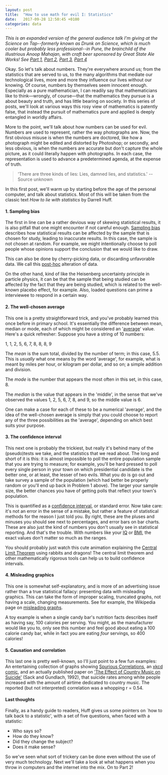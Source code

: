```yaml
---
layout: post
title:  "How to use math for evil I: Statistics"
date:   2017-09-28 12:50:45 +0100
categories: data
---
```


*This is an expanded version of the general audience talk I'm giving at the Science on Tap--formerly known as Drunk on Science, which is much cooler but probably less professional--in Pune, the brainchild of the illustrious Anoop Mahajan, with craft beer sponsored by Great State Ale Works! See [Part 1](~/2017-09-28-how-to-use-math-for-evil-1), [Part 2](~/2017-09-30-how-to-use-math-for-evil-2), [Part 3](~/2017-10-03-how-to-use-math-for-evil-3), [Part 4]()*

Okay. So let's talk about numbers. They're everywhere around us; from the statistics that are served to us, to the many algorithms that mediate our technological lives, more and more they influence our lives without our knowing. Of course, numbers by themselves seem innocent enough. Especially as a pure mathematician, I can readily say that mathematicians like to think—wrongly, of course—that the mathematics they pursue is a about beauty and truth, and has little bearing on society. In this series of posts, we'll look at various ways this rosy view of mathematics is patently false, that instead the pursuit of mathematics pure and applied is deeply entangled in worldly affairs.

More to the point, we'll talk about how numbers can be used for evil. Numbers are used to represent, rather the way photographs are. Now, the first obvious misuse is when the numbers are doctored, like how a photograph might be edited and distorted by Photoshop; or secondly, and less obvious, is when the numbers are accurate but don't capture the whole picture, as it could literally happen with photographs. In each case, the representation is used to advance a predetermined agenda, at the expense of truth.

> 'There are three kinds of lies: Lies, damned lies, and statistics.' -- Source unknown

In this first post, we'll warm up by starting before the age of the personal computer, and talk about statistics. Most of this will be taken from the classic text *How to lie with statistics* by Darrell Huff.

#### 1. Sampling bias

The first in line can be a rather devious way of skewing statistical results, it is also pitfall that one might encounter if not careful enough. [Sampling bias](https://en.wikipedia.org/wiki/Sampling_bias) describes how statistical results can be affected by the sample that is chosen for study, leading to inaccurate results. In this case, the sample is not chosen at random. For example, we might intentionally choose to poll people whose opinions support the conclusion that we would like to draw.

This can also be done by cherry-picking data, or discarding unfavorable data. We call this [post-hoc](https://en.wikipedia.org/wiki/Post_hoc_analysis) alteration of data.

On the other hand, kind of like the Heisenberg uncertainty principle in particle physics, it can be that the sample that being studied can be affected by the fact that they are being studied, which is related to the well-known placebo effect, for example. Also, loaded questions can prime a interviewee to respond in a certain way.

#### 2. The well-chosen average

This one is a pretty straightforward trick, and you've probably learned this once before in primary school. It's essentially the difference between mean, median or mode, each of which might be considered an '[average](https://en.wikipedia.org/wiki/Average)' value. Here's a quick refresher: Suppose you have a string of 10 numbers:

1, 1, 2, 5, 6, 7, 8, 8, 8, 9

The *mean* is the sum total, divided by the number of term; in this case, 5.5. This is *usually* what one means by the word 'average', for example, what is meant by miles per hour, or kilogram per dollar, and so on; a simple addition and division.

The *mode* is the number that appears the most often in this set, in this case, 8.

The *median* is the value that appears in the 'middle', in the sense that we've observed the values 1, 2, 5, 6, 7, 8, and 9, so the middle value is 6.

One can make a case for each of these to be a numerical 'average', and the idea of the well-chosen average is simply that you could choose to report any of the three possibilities as the 'average', depending on which best suits your purpose.

#### 3. The confidence interval

This next one is probably the trickiest, but really it's behind many of the (pseudo)tests we take, and the statistics that we read about. The long and short of it is this: it is almost impossible to poll the entire population sample that you are trying to measure; for example, you'll be hard pressed to poll every single person in your town on which presidential candidate is the better one, or at least, the lesser of two evils. What you do is go out and take survey a sample of the population (which had better be properly random or you'll end up back in Problem 1 above). The larger your sample size, the better chances you have of getting polls that reflect your town's population.

This is quantified as a [confidence interval](https://en.wikipedia.org/wiki/Confidence_interval), or standard error. Now take care: it's not an error in the sense of a mistake, but rather a feature of statistical methods for the reason I just told you. By right, these are the pluses and minuses you should see next to percentages, and error bars on bar charts. These are also just the kind of numbers you don't usually see in statistical reporting. And that's the trouble. With numbers like your [IQ](https://en.wikipedia.org/wiki/IQ) or [BMI](https://en.wikipedia.org/wiki/Body_mass_index), the exact values don't matter so much as the ranges. 

You should probably just watch this cute animation explaining the [Central Limit Theorem](http://www.nytimes.com/2013/09/24/science/as-normal-as-rabbits-weights-and-dragons-wings.html) using rabbits and dragons! The central limit theorem and other mathematically rigorous tools can help us to build confidence intervals.

#### 4. Misleading graphics

This one is somewhat self-explanatory, and is more of an advertising issue rather than a true statistical fallacy: presenting data with misleading graphics. This can take the form of improper scaling, truncated graphs, not having a scale, changing measurements. See for example, the Wikipedia page on [misleading graphs](https://en.wikipedia.org/wiki/Misleading_graph).

A toy example is when a single candy bar's nutrition facts describes itself as having say, 100 calories per serving. You might, as the manufacturer would like you to, only see this number and feel good about eating a 100 calorie candy bar, while in fact you are eating *four* servings, so 400 calories!

#### 5. Causation and correlation

This last one is pretty well-known, so I'll just point to a few fun examples: An entertaining collection of graphs showing [Spurious Correlations](http://www.tylervigen.com/spurious-correlations), an [xkcd comic](https://xkcd.com/552/), and an actually published paper on ['The Effect of Country Music on Suicide'](http://comp.uark.edu/~ches/CountryMusic_Suicide.pdf) (Sack and Gundlach, 1992), that suicide rates among white people increased with the amount of airtime dedicated to country music. The reported (but not interpreted) correlation was a whopping r = 0.54.

#### Last thoughts

Finally, as a handy guide to readers, Huff gives us some pointers on `how to talk back to a statistic', with a set of five questions, when faced with a statistic: 

- Who says so?
- How do they know?
- Did they change the subject?
- Does it make sense? 

So we've seen what sort of trickery can be done even without the use of very much technology. Next we'll take a look at what happens when you throw in computers and the internet into the mix. On to Part 2!
